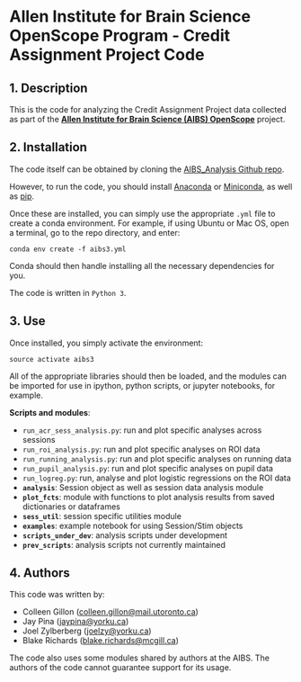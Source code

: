 # Allen Institute for Brain Science OpenScope Program - Credit Assignment Project Code

## 1. Description
This is the code for analyzing the Credit Assignment Project data collected as part of the [**Allen Institute for Brain Science (AIBS) OpenScope**](https://alleninstitute.org/what-we-do/brain-science/) project.

## 2. Installation
The code itself can be obtained by cloning the [AIBS\_Analysis Github repo](https://github.com/colleenjg/AIBS_Analysis.git).

However, to run the code, you should install [Anaconda](https://www.anaconda.com/) or [Miniconda](https://conda.io/miniconda.html), as well as [pip](https://pip.pypa.io/en/stable/).

Once these are installed, you can simply use the appropriate `.yml` 
file to create a conda environment. For example, if using Ubuntu or Mac OS, open a terminal, go to the repo directory, and enter:

`conda env create -f aibs3.yml`

Conda should then handle installing all the necessary dependencies for you.

The code is written in `Python 3`. 

## 3. Use
Once installed, you simply activate the environment:

`source activate aibs3`

All of the appropriate libraries should then be loaded, and the modules can be imported for use in ipython, python scripts, or jupyter notebooks, for example.

**Scripts and modules**:

* `run_acr_sess_analysis.py`: run and plot specific analyses across sessions
* `run_roi_analysis.py`: run and plot specific analyses on ROI data
* `run_running_analysis.py`: run and plot specific analyses on running data
* `run_pupil_analysis.py`: run and plot specific analyses on pupil data
* `run_logreg.py`: run, analyse and plot logistic regressions on the ROI data
* **`analysis`**: Session object as well as session data analysis module
* **`plot_fcts`**: module with functions to plot analysis results from saved dictionaries or dataframes 
* **`sess_util`**: session specific utilities module
* **`examples`**: example notebook for using Session/Stim objects 
* **`scripts_under_dev`**: analysis scripts under development
* **`prev_scripts`**: analysis scripts not currently maintained

## 4. Authors
This code was written by:

* Colleen Gillon  (colleen.gillon@mail.utoronto.ca)
* Jay Pina (jaypina@yorku.ca)
* Joel Zylberberg (joelzy@yorku.ca)
* Blake Richards  (blake.richards@mcgill.ca)

The code also uses some modules shared by authors at the AIBS. The authors of the code cannot guarantee support for its usage.
